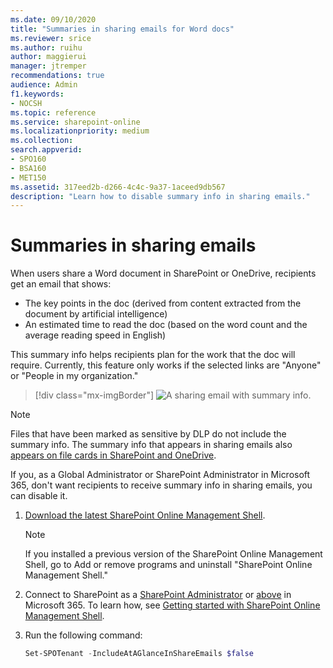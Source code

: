 ```yaml
---
ms.date: 09/10/2020
title: "Summaries in sharing emails for Word docs"
ms.reviewer: srice
ms.author: ruihu
author: maggierui
manager: jtremper
recommendations: true
audience: Admin
f1.keywords:
- NOCSH
ms.topic: reference
ms.service: sharepoint-online
ms.localizationpriority: medium
ms.collection: 
search.appverid:
- SPO160
- BSA160
- MET150
ms.assetid: 317eed2b-d266-4c4c-9a37-1aceed9db567
description: "Learn how to disable summary info in sharing emails."
---
```


# Summaries in sharing emails

When users share a Word document in SharePoint or OneDrive, recipients get an email that shows:

- The key points in the doc (derived from content extracted from the document by artificial intelligence)
- An estimated time to read the doc (based on the word count and the average reading speed in English) 

This summary info helps recipients plan for the work that the doc will require. Currently, this feature only works if the selected links are "Anyone" or "People in my organization."

> [!div class="mx-imgBorder"]
> ![A sharing email with summary info.](media/sharing-email.png)
  
> [!NOTE]
> Files that have been marked as sensitive by DLP do not include the summary info. The summary info that appears in sharing emails also [appears on file cards in SharePoint and OneDrive](https://support.microsoft.com/office/87a23bbc-a516-42e2-a7b6-0ecb8259e026).

If you, as a Global Administrator or SharePoint Administrator in Microsoft 365, don't want recipients to receive summary info in sharing emails, you can disable it. 

1. [Download the latest SharePoint Online Management Shell](https://go.microsoft.com/fwlink/p/?LinkId=255251).

    > [!NOTE]
    > If you installed a previous version of the SharePoint Online Management Shell, go to Add or remove programs and uninstall "SharePoint Online Management Shell."

2. Connect to SharePoint as a [SharePoint Administrator](/sharepoint/sharepoint-admin-role) or [above](/microsoft-365/admin/add-users/about-admin-roles) in Microsoft 365. To learn how, see [Getting started with SharePoint Online Management Shell](/powershell/sharepoint/sharepoint-online/connect-sharepoint-online).
    
3. Run the following command:
    
   ```PowerShell
   Set-SPOTenant -IncludeAtAGlanceInShareEmails $false 
   ```

